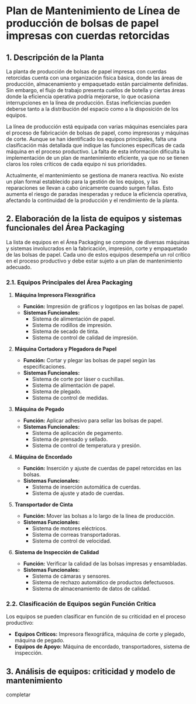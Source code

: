 # Plan de Mantenimiento de Línea de producción de bolsas de papel impresas con cuerdas retorcidas

## 1. Descripción de la Planta

La planta de producción de bolsas de papel impresas con cuerdas retorcidas cuenta con una organización física básica, donde las áreas de producción, almacenamiento y empaquetado están parcialmente definidas. Sin embargo, el flujo de trabajo presenta cuellos de botella y ciertas áreas donde la eficiencia operativa podría mejorarse, lo que ocasiona interrupciones en la línea de producción. Estas ineficiencias pueden deberse tanto a la distribución del espacio como a la disposición de los equipos.

La línea de producción está equipada con varias máquinas esenciales para el proceso de fabricación de bolsas de papel, como impresoras y máquinas de corte. Aunque se han identificado los equipos principales, falta una clasificación más detallada que indique las funciones específicas de cada máquina en el proceso productivo. La falta de esta información dificulta la implementación de un plan de mantenimiento eficiente, ya que no se tienen claros los roles críticos de cada equipo ni sus prioridades.

Actualmente, el mantenimiento se gestiona de manera reactiva. No existe un plan formal establecido para la gestión de los equipos, y las reparaciones se llevan a cabo únicamente cuando surgen fallas. Esto aumenta el riesgo de paradas inesperadas y reduce la eficiencia operativa, afectando la continuidad de la producción y el rendimiento de la planta.



## 2. Elaboración de la lista de equipos y sistemas funcionales del Área Packaging

La lista de equipos en el Área Packaging se compone de diversas máquinas y sistemas involucrados en la fabricación, impresión, corte y empaquetado de las bolsas de papel. Cada uno de estos equipos desempeña un rol crítico en el proceso productivo y debe estar sujeto a un plan de mantenimiento adecuado. 

### **2.1. Equipos Principales del Área Packaging**

1. **Máquina Impresora Flexográfica**  
   - **Función:** Impresión de gráficos y logotipos en las bolsas de papel.
   - **Sistemas Funcionales:** 
     - Sistema de alimentación de papel.
     - Sistema de rodillos de impresión.
     - Sistema de secado de tinta.
     - Sistema de control de calidad de impresión.
  
2. **Máquina Cortadora y Plegadora de Papel**  
   - **Función:** Cortar y plegar las bolsas de papel según las especificaciones.
   - **Sistemas Funcionales:** 
     - Sistema de corte por láser o cuchillas.
     - Sistema de alimentación de papel.
     - Sistema de plegado.
     - Sistema de control de medidas.
  
3. **Máquina de Pegado**  
   - **Función:** Aplicar adhesivo para sellar las bolsas de papel.
   - **Sistemas Funcionales:** 
     - Sistema de aplicación de pegamento.
     - Sistema de prensado y sellado.
     - Sistema de control de temperatura y presión.
  
4. **Máquina de Encordado**  
   - **Función:** Inserción y ajuste de cuerdas de papel retorcidas en las bolsas.
   - **Sistemas Funcionales:** 
     - Sistema de inserción automática de cuerdas.
     - Sistema de ajuste y atado de cuerdas.
  
5. **Transportador de Cinta**  
   - **Función:** Mover las bolsas a lo largo de la línea de producción.
   - **Sistemas Funcionales:** 
     - Sistema de motores eléctricos.
     - Sistema de correas transportadoras.
     - Sistema de control de velocidad.

6. **Sistema de Inspección de Calidad**  
   - **Función:** Verificar la calidad de las bolsas impresas y ensambladas.
   - **Sistemas Funcionales:** 
     - Sistema de cámaras y sensores.
     - Sistema de rechazo automático de productos defectuosos.
     - Sistema de almacenamiento de datos de calidad.

### **2.2. Clasificación de Equipos según Función Crítica**
Los equipos se pueden clasificar en función de su criticidad en el proceso productivo:

- **Equipos Críticos:** Impresora flexográfica, máquina de corte y plegado, máquina de pegado.
- **Equipos de Apoyo:** Máquina de encordado, transportadores, sistema de inspección.
  


## 3. Análisis de equipos: criticidad y modelo de mantenimiento

completar